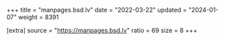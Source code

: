 +++
title = "manpages.bsd.lv"
date = "2022-03-22"
updated = "2024-01-07"
weight = 8391

[extra]
source = "https://manpages.bsd.lv"
ratio = 69
size = 8
+++
